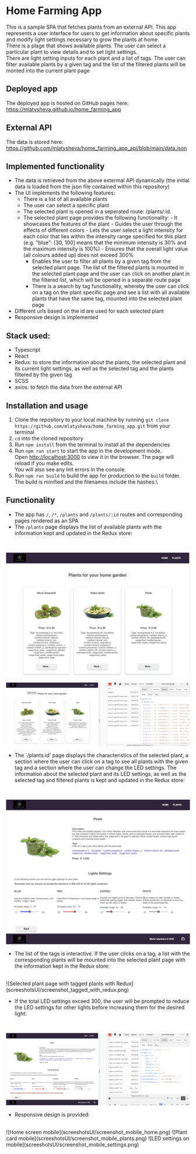 # Home Farming App
This is a sample SPA that fetches plants from an external API. This app represents a user interface for users to get information about specific plants and modify light settings necessary to grow the plants at home. <br>
There is a plage that shows available plants. The user can select a particular plant to view details and to set light settings.<br>
There are light setting inputs for each plant and a list of tags. The user can filter available plants by a given tag and the list of the filtered plants will be monted into the current plant page

## Deployed app
The deployed app is hosted on GitHub pages here:
<br>
https://mlatysheva.github.io/home_farming_app 

## External API
The data is stored here: https://github.com/mlatysheva/home_farming_app_api/blob/main/data.json

## Implemented functionality
- The data is retrieved from the above extermal API  dynamically (the initial data is loaded from the json file contained within this repository)
- The UI implements the following features:
	- There is a list of all available plants
	- The user can select a specific plant
	- The selected plant is opened in a seperated route: /plants/:id.
  - The selected plant page provides the following functionality:
		- It showcases the features of the plant
		- Guides the user through the effects of different colors
		- Lets the user select a light intensity for each color that lies within the intensity range specified for this plant (e.g. "blue": [30, 100] means that the minimum intensity is 30% and the maximum intensity is 100%)
		- Ensures that the overall light value (all colours added up) does not exceed 300%
    - Enables the user to filter all plants by a given tag from the selected plant page. The list of the filtered plants is mounted in the selected plant page and the user can click on another plant in the filtered list, which will be opened in a separate route page
    - There is a search by tag functionality, whereby the user can click on a tag on the plant specific page and see a list with all available plants that have the same tag, mounted into the selected plant page
- Different urls based on the id are used for each selected plant
- Responsive design is implemented

## Stack used:
- Typescript
- React
- Redux: to store the information about the plants, the selected plant and its current light settings, as well as the selected tag and the plants filtered by the given tag
- SCSS
- axios: to fetch the data from the external API

## Installation and usage

1. Clone the repository to your local machine by running `git clone https://github.com/mlatysheva/home_farming_app.git` from your terminal
2. `cd` into the cloned repository
3. Run `npm install` from the terminal to install all the dependencies
4. Run `npm run start` to start the app in the development mode.\
Open [http://localhost:3000](http://localhost:3000) to view it in the browser.
The page will reload if you make edits.\
You will also see any lint errors in the console.
5. Run `npm run build` to build the app for production to the `build` folder.\
The build is minified and the filenames include the hashes.\

## Functionality

- The app has `/`, `/*`, `/plants` and `/plants/:id` routes and corresponding pages rendered as an SPA
- The `/plants` page displays the list of available plants with the information kept and updated in the Redux store:
<br>

![Plants page](screeshotsUI/screenshot_plants.png)

![Plants page with Redux](screeshotsUI/screenshot_plants_redux.png)
<br>

- The `/plants:id' page displays the characteristics of the selected plant, a section where the user can click on a tag to see all plants with the given tag and a section where the user can change the LED settings. The information about the selected plant and its LED settings, as well as the selected tag and filtered plants is kept and updated in the Redux store:
<br>

![Selected plant page](screeshotsUI/screenshot_selected_plant.png)
<br>

- The list of the tags is interactive. If the user clicks on a tag, a list with the corresponding plants will be mounted into the selected plant page with the information kept in the Redux store:
<br>
![Selected plant page with tagged plants with Redux](screeshotsUI/screenshot_tagged_with_redux.png)
<br>

- If the total LED settings exceed 300, the user will be prompted to reduce the LED settings for other lights before increasing them for the desired light:
<br>

![Selected plant page with a message for the excess of 300 LED](screeshotsUI/screenshot_plant_error_with_redux.png)
<br>

- Responsive design is provided:
<br>
![Home screen mobile](screeshotsUI/screenshot_mobile_home.png)
![Plant card mobile](screeshotsUI/screenshot_mobile_plants.png)
![LED settings on mobile](screeshotsUI/screenshot_mobile_settings.png)
